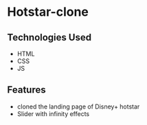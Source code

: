 # Hotstar-clone
## Technologies Used
* HTML
* CSS
* JS
## Features
* cloned the landing page of Disney+ hotstar
* Slider with infinity effects
